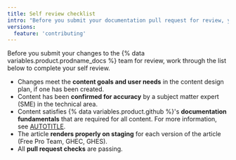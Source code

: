 ```yaml
---
title: Self review checklist
intro: "Before you submit your documentation pull request for review, you should first review it yourself."
versions:
  feature: 'contributing'
---
```


Before you submit your changes to the {% data variables.product.prodname_docs %} team for review, work through the list below to complete your self review.

* Changes meet the **content goals and user needs** in the content design plan, if one has been created.
* Content has been **confirmed for accuracy** by a subject matter expert (SME) in the technical area.
* Content satisfies {% data variables.product.github %}'s **documentation fundamentals** that are required for all content. For more information, see [AUTOTITLE](/contributing/writing-for-github-docs/about-githubs-documentation-fundamentals).
* The article **renders properly on staging** for each version of the article (Free Pro Team, GHEC, GHES).
* All **pull request checks** are passing.
